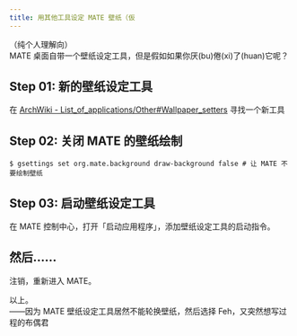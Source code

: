 ```yaml
---
title: 用其他工具设定 MATE 壁纸（仮
---
```


（纯个人理解向）  
MATE 桌面自带一个壁纸设定工具，但是假如如果你厌(bu)倦(xi)了(huan)它呢？

## Step 01: 新的壁纸设定工具

在 [ArchWiki - List_of_applications/Other#Wallpaper_setters](https://wiki.archlinux.org/index.php/List_of_applications/Other#Wallpaper_setters) 寻找一个新工具

## Step 02: 关闭 MATE 的壁纸绘制

```console
$ gsettings set org.mate.background draw-background false # 让 MATE 不要绘制壁纸
```

## Step 03: 启动壁纸设定工具

在 MATE 控制中心，打开「启动应用程序」，添加壁纸设定工具的启动指令。

## 然后……

注销，重新进入 MATE。

以上。  
——因为 MATE 壁纸设定工具居然不能轮换壁纸，然后选择 Feh，又突然想写过程的布偶君
